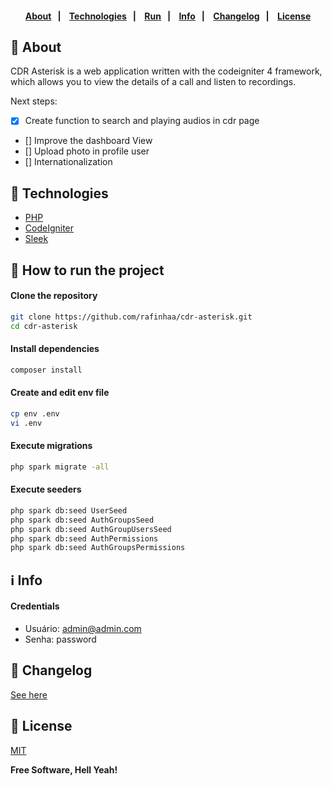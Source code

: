 <h4 align="center">
    <br><br>
    <p align="center">
      <a href="#-about">About</a>&nbsp;&nbsp;&nbsp;|&nbsp;&nbsp;&nbsp;
      <a href="#-technologies">Technologies</a>&nbsp;&nbsp;&nbsp;|&nbsp;&nbsp;&nbsp;
      <a href="#-how-to-run-the-project">Run</a>&nbsp;&nbsp;&nbsp;|&nbsp;&nbsp;&nbsp;
      <a href="#-info">Info</a>&nbsp;&nbsp;&nbsp;|&nbsp;&nbsp;&nbsp;
      <a href="#-changelog">Changelog</a>&nbsp;&nbsp;&nbsp;|&nbsp;&nbsp;&nbsp;
      <a href="#-license">License</a>
  </p>
</h4>

## 🔖 About

CDR Asterisk is a web application written with the codeigniter 4 framework, which allows you to view the details of a call and listen to recordings.

Next steps:
- [X] Create function to search and playing audios in cdr page
- [] Improve the dashboard View
- [] Upload photo in profile user
- [] Internationalization

## 🚀 Technologies

- [PHP](https://php.net/)
- [CodeIgniter](https://codeigniter.com/)
- [Sleek](https://sleek.tafcoder.com/)

## 🏁 How to run the project

#### Clone the repository

```bash
git clone https://github.com/rafinhaa/cdr-asterisk.git
cd cdr-asterisk
```

#### Install dependencies

```bash
composer install
```

#### Create and edit env file

```bash
cp env .env
vi .env
```

#### Execute migrations

```bash
php spark migrate -all
```

#### Execute seeders

```bash
php spark db:seed UserSeed
php spark db:seed AuthGroupsSeed
php spark db:seed AuthGroupUsersSeed
php spark db:seed AuthPermissions
php spark db:seed AuthGroupsPermissions
```

## ℹ️ Info

#### Credentials

- Usuário: admin@admin.com
- Senha: password

## 📄 Changelog

[See here](docs/changelog.md)

## 📝 License

[MIT](LICENSE)

**Free Software, Hell Yeah!**
